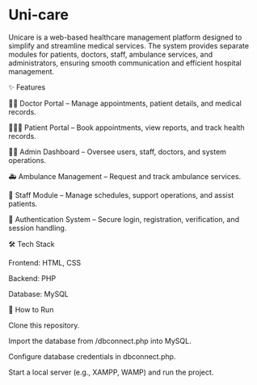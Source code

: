 # Uni-care
Unicare is a web-based healthcare management platform designed to simplify and streamline medical services. The system provides separate modules for patients, doctors, staff, ambulance services, and administrators, ensuring smooth communication and efficient hospital management.

✨ Features

👩‍⚕️ Doctor Portal – Manage appointments, patient details, and medical records.

🧑‍🤝‍🧑 Patient Portal – Book appointments, view reports, and track health records.

🧑‍💼 Admin Dashboard – Oversee users, staff, doctors, and system operations.

🚑 Ambulance Management – Request and track ambulance services.

👥 Staff Module – Manage schedules, support operations, and assist patients.

🔐 Authentication System – Secure login, registration, verification, and session handling.

🛠️ Tech Stack

Frontend: HTML, CSS

Backend: PHP

Database: MySQL

🚀 How to Run

Clone this repository.

Import the database from /dbconnect.php into MySQL.

Configure database credentials in dbconnect.php.

Start a local server (e.g., XAMPP, WAMP) and run the project.

